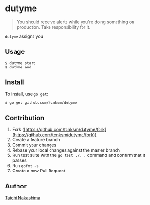 # dutyme

> You should receive alerts while you're doing something on production. Take responsibility for it.

`dutyme` assigns you 

## Usage

```
$ dutyme start
$ dutyme end
```

## Install

To install, use `go get`:

```bash
$ go get github.com/tcnksm/dutyme
```

## Contribution

1. Fork ([https://github.com/tcnksm/dutyme/fork](https://github.com/tcnksm/dutyme/fork))
1. Create a feature branch
1. Commit your changes
1. Rebase your local changes against the master branch
1. Run test suite with the `go test ./...` command and confirm that it passes
1. Run `gofmt -s`
1. Create a new Pull Request

## Author

[Taichi Nakashima](https://github.com/tcnksm)
